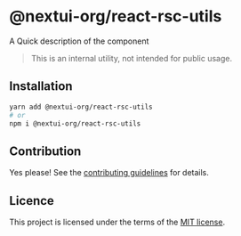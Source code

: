 # @nextui-org/react-rsc-utils

A Quick description of the component

> This is an internal utility, not intended for public usage.

## Installation

```sh
yarn add @nextui-org/react-rsc-utils
# or
npm i @nextui-org/react-rsc-utils
```

## Contribution

Yes please! See the
[contributing guidelines](https://github.com/nextui-org/nextui/blob/master/CONTRIBUTING.md)
for details.

## Licence

This project is licensed under the terms of the
[MIT license](https://github.com/nextui-org/nextui/blob/master/LICENSE).
